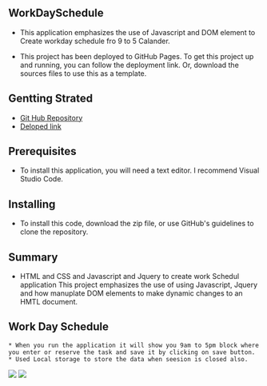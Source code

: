 ## WorkDaySchedule
* This application emphasizes the use of Javascript and DOM element to Create workday schedule fro 9 to 5 Calander.

* This project has been deployed to GitHub Pages. To get this project up and running, you can follow the deployment link. Or, download the sources files to use this as a template.

## Gentting Strated
* [Git Hub Repository](https://github.com/Preranashukla/WorkDaySchedule.git)
* [Deloped link](https://preranashukla.github.io/WorkDaySchedule/)

## Prerequisites
* To install this application, you will need a text editor. I recommend Visual Studio Code.

## Installing
* To install this code, download the zip file, or use GitHub's guidelines to clone the repository.

## Summary
* HTML and CSS and Javascript and Jquery to create work Schedul application
This project emphasizes the use of using Javascript, Jquery and how manuplate DOM elements to make dynamic changes to an HMTL document.


## Work Day Schedule
    * When you run the application it will show you 9am to 5pm block where you enter or reserve the task and save it by clicking on save button.
    * Used Local storage to store the data when seesion is closed also.
    
![](./docs/front.PNG)
![](./docs/demo.PNG)



